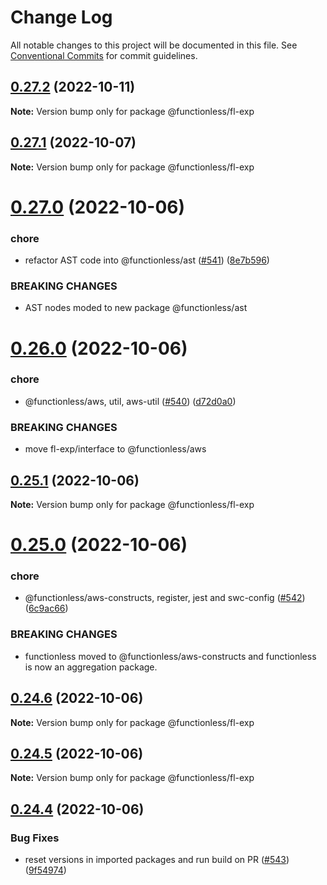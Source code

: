 # Change Log

All notable changes to this project will be documented in this file.
See [Conventional Commits](https://conventionalcommits.org) for commit guidelines.

## [0.27.2](https://github.com/functionless/functionless/compare/v0.27.1...v0.27.2) (2022-10-11)

**Note:** Version bump only for package @functionless/fl-exp





## [0.27.1](https://github.com/functionless/functionless/compare/v0.27.0...v0.27.1) (2022-10-07)

**Note:** Version bump only for package @functionless/fl-exp





# [0.27.0](https://github.com/functionless/functionless/compare/v0.26.0...v0.27.0) (2022-10-06)


### chore

* refactor AST code into @functionless/ast ([#541](https://github.com/functionless/functionless/issues/541)) ([8e7b596](https://github.com/functionless/functionless/commit/8e7b5965f39dd3be195c70c7e1bde984afef8aab))


### BREAKING CHANGES

* AST nodes moded to new package @functionless/ast





# [0.26.0](https://github.com/functionless/functionless/compare/v0.25.1...v0.26.0) (2022-10-06)


### chore

* @functionless/aws, util, aws-util ([#540](https://github.com/functionless/functionless/issues/540)) ([d72d0a0](https://github.com/functionless/functionless/commit/d72d0a0c2c9e5b004bad170b022f268510ebb637))


### BREAKING CHANGES

* move fl-exp/interface to @functionless/aws





## [0.25.1](https://github.com/functionless/functionless/compare/v0.25.0...v0.25.1) (2022-10-06)

**Note:** Version bump only for package @functionless/fl-exp





# [0.25.0](https://github.com/functionless/functionless/compare/v0.24.6...v0.25.0) (2022-10-06)


### chore

* @functionless/aws-constructs, register, jest and swc-config ([#542](https://github.com/functionless/functionless/issues/542)) ([6c9ac66](https://github.com/functionless/functionless/commit/6c9ac66b7ef6674f7666be918f1e7f04146827c3))


### BREAKING CHANGES

* functionless moved to @functionless/aws-constructs and functionless is now an aggregation package.





## [0.24.6](https://github.com/functionless/functionless/compare/v0.24.5...v0.24.6) (2022-10-06)

**Note:** Version bump only for package @functionless/fl-exp





## [0.24.5](https://github.com/functionless/functionless/compare/v0.24.4...v0.24.5) (2022-10-06)

**Note:** Version bump only for package @functionless/fl-exp





## [0.24.4](https://github.com/functionless/functionless/compare/v0.24.3...v0.24.4) (2022-10-06)


### Bug Fixes

* reset versions in imported packages and run build on PR ([#543](https://github.com/functionless/functionless/issues/543)) ([9f54974](https://github.com/functionless/functionless/commit/9f549743050666a9ee7b259076fdde1079121ccf))
